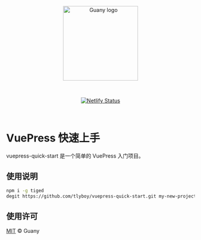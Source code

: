 <p align="center">
  <a
    href="https://github.com/tlyboy"
    target="_blank"
    rel="noopener noreferrer"
  >
    <img
      width="200"
      src="https://cdn.jsdelivr.net/gh/tlyboy/assets/logo.png"
      alt="Guany logo"
    />
  </a>
</p>
<br />
<p align="center">
  <a href="https://app.netlify.com/sites/vuepress-quick-start/deploys"
    ><img
      src="https://api.netlify.com/api/v1/badges/e3cbe394-084d-4e75-be91-49ca6bd675fe/deploy-status"
      alt="Netlify Status"
  /></a>
</p>
<br />

# VuePress 快速上手

vuepress-quick-start 是一个简单的 VuePress 入门项目。

## 使用说明

```bash
npm i -g tiged
degit https://github.com/tlyboy/vuepress-quick-start.git my-new-project
```

## 使用许可

[MIT](https://github.com/tlyboy/nyprm/blob/main/LICENSE) © Guany
